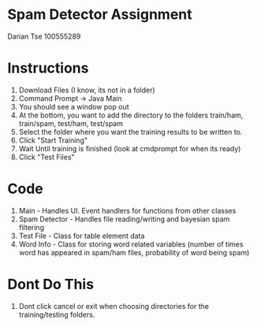 # Spam Detector Assignment 

Darian Tse 100555289

# Instructions

1. Download Files (I know, its not in a folder)
2. Command Prompt -> Java Main
3. You should see a window pop out
4. At the bottom, you want to add the directory to the folders train/ham, train/spam, test/ham, test/spam
5. Select the folder where you want the training results to be written to. 
6. Click "Start Training" 
7. Wait Until training is finished (look at cmdprompt for when its ready)
8. Click "Test Files" 

# Code 

1. Main - Handles UI. Event handlers for functions from other classes
2. Spam Detector - Handles file reading/writing and bayesian spam filtering
3. Test File - Class for table element data
4. Word Info - Class for storing word related variables (number of times word has appeared in spam/ham files, probability of word being spam) 

# Dont Do This

1. Dont click cancel or exit when choosing directories for the training/testing folders. 